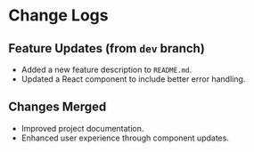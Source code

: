 # Change Logs

## Feature Updates (from `dev` branch)
- Added a new feature description to `README.md`.
- Updated a React component to include better error handling.

## Changes Merged
- Improved project documentation.
- Enhanced user experience through component updates.
